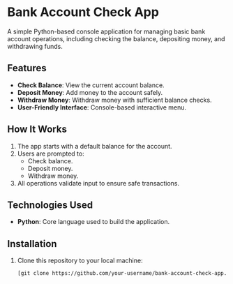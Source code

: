 # Bank Account Check App

A simple Python-based console application for managing basic bank account operations, including checking the balance, depositing money, and withdrawing funds.

## Features

- **Check Balance**: View the current account balance.
- **Deposit Money**: Add money to the account safely.
- **Withdraw Money**: Withdraw money with sufficient balance checks.
- **User-Friendly Interface**: Console-based interactive menu.

## How It Works

1. The app starts with a default balance for the account.
2. Users are prompted to:
   - Check balance.
   - Deposit money.
   - Withdraw money.
3. All operations validate input to ensure safe transactions.

## Technologies Used

- **Python**: Core language used to build the application.

## Installation

1. Clone this repository to your local machine:
   ```bash
   [git clone https://github.com/your-username/bank-account-check-app.git](https://github.com/mhassan35/Bank-Details.git)
